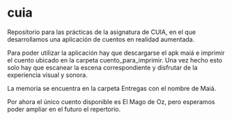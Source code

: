 # cuia
Repositorio para las prácticas de la asignatura de CUIA, en el que desarrollamos una aplicación de cuentos en realidad aumentada.

Para poder utilizar la aplicación hay que descargarse el apk maiá e imprimir el cuento ubicado en la carpeta cuento_para_imprimir. Una vez hecho esto solo hay que escanear la escena correspondiente y disfrutar de la experiencia visual y sonora.

La memoria se encuentra en la carpeta Entregas con el nombre de Maiá.

Por ahora el único cuento disponible es El Mago de Oz, pero esperamos poder ampliar en el futuro el repertorio.
